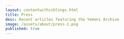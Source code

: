 ```yaml
---
layout: contentwithsiblings.html
title: Press
desc: Recent articles featuring the Yemeni Archive
image: /assets/about/press-1.png
published: true
---
```

